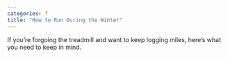 ```yaml
---
categories: f
title: "How to Run During the Winter"
---
```

If you’re forgoing the treadmill and want to keep logging miles, here’s what you need to keep in mind.